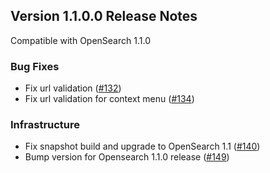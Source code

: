 ## Version 1.1.0.0 Release Notes

Compatible with OpenSearch 1.1.0

### Bug Fixes
* Fix url validation ([#132](https://github.com/opensearch-project/dashboards-reports/pull/132))
* Fix url validation for context menu ([#134](https://github.com/opensearch-project/dashboards-reports/pull/134))

### Infrastructure
* Fix snapshot build and upgrade to OpenSearch 1.1 ([#140](https://github.com/opensearch-project/dashboards-reports/pull/140))
* Bump version for Opensearch 1.1.0 release ([#149](https://github.com/opensearch-project/dashboards-reports/pull/149))